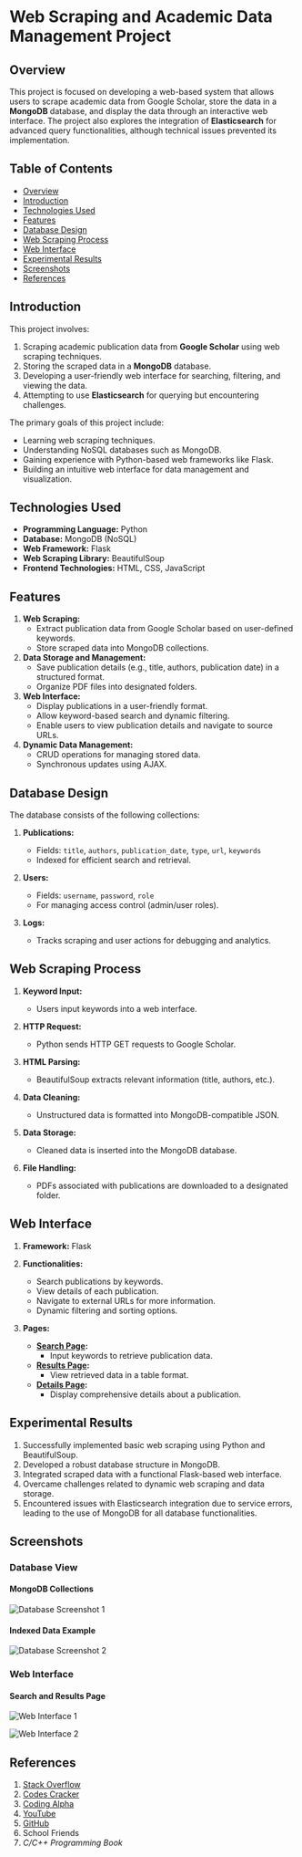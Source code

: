 # Web Scraping and Academic Data Management Project

## Overview
This project is focused on developing a web-based system that allows users to scrape academic data from Google Scholar, store the data in a **MongoDB** database, and display the data through an interactive web interface. The project also explores the integration of **Elasticsearch** for advanced query functionalities, although technical issues prevented its implementation.

## Table of Contents
- [Overview](#overview)
- [Introduction](#introduction)
- [Technologies Used](#technologies-used)
- [Features](#features)
- [Database Design](#database-design)
- [Web Scraping Process](#web-scraping-process)
- [Web Interface](#web-interface)
- [Experimental Results](#experimental-results)
- [Screenshots](#screenshots)
- [References](#references)

## Introduction
This project involves:
1. Scraping academic publication data from **Google Scholar** using web scraping techniques.
2. Storing the scraped data in a **MongoDB** database.
3. Developing a user-friendly web interface for searching, filtering, and viewing the data.
4. Attempting to use **Elasticsearch** for querying but encountering challenges.

The primary goals of this project include:
- Learning web scraping techniques.
- Understanding NoSQL databases such as MongoDB.
- Gaining experience with Python-based web frameworks like Flask.
- Building an intuitive web interface for data management and visualization.

## Technologies Used
- **Programming Language:** Python
- **Database:** MongoDB (NoSQL)
- **Web Framework:** Flask
- **Web Scraping Library:** BeautifulSoup
- **Frontend Technologies:** HTML, CSS, JavaScript

## Features
1. **Web Scraping:**
   - Extract publication data from Google Scholar based on user-defined keywords.
   - Store scraped data into MongoDB collections.
2. **Data Storage and Management:**
   - Save publication details (e.g., title, authors, publication date) in a structured format.
   - Organize PDF files into designated folders.
3. **Web Interface:**
   - Display publications in a user-friendly format.
   - Allow keyword-based search and dynamic filtering.
   - Enable users to view publication details and navigate to source URLs.
4. **Dynamic Data Management:**
   - CRUD operations for managing stored data.
   - Synchronous updates using AJAX.

## Database Design
The database consists of the following collections:

1. **Publications:**
   - Fields: `title`, `authors`, `publication_date`, `type`, `url`, `keywords`
   - Indexed for efficient search and retrieval.

2. **Users:**
   - Fields: `username`, `password`, `role`
   - For managing access control (admin/user roles).

3. **Logs:**
   - Tracks scraping and user actions for debugging and analytics.

## Web Scraping Process
1. **Keyword Input:**
   - Users input keywords into a web interface.

2. **HTTP Request:**
   - Python sends HTTP GET requests to Google Scholar.

3. **HTML Parsing:**
   - BeautifulSoup extracts relevant information (title, authors, etc.).

4. **Data Cleaning:**
   - Unstructured data is formatted into MongoDB-compatible JSON.

5. **Data Storage:**
   - Cleaned data is inserted into the MongoDB database.

6. **File Handling:**
   - PDFs associated with publications are downloaded to a designated folder.

## Web Interface
1. **Framework:** Flask
2. **Functionalities:**
   - Search publications by keywords.
   - View details of each publication.
   - Navigate to external URLs for more information.
   - Dynamic filtering and sorting options.

3. **Pages:**
   - **[Search Page](images/web_interface_search.png):**
     - Input keywords to retrieve publication data.
   - **[Results Page](images/web_interface_results.png):**
     - View retrieved data in a table format.
   - **[Details Page](images/web_interface_details.png):**
     - Display comprehensive details about a publication.

## Experimental Results
1. Successfully implemented basic web scraping using Python and BeautifulSoup.
2. Developed a robust database structure in MongoDB.
3. Integrated scraped data with a functional Flask-based web interface.
4. Overcame challenges related to dynamic web scraping and data storage.
5. Encountered issues with Elasticsearch integration due to service errors, leading to the use of MongoDB for all database functionalities.

## Screenshots
### Database View
#### MongoDB Collections
![Database Screenshot 1](images/database_view_1.png)

#### Indexed Data Example
![Database Screenshot 2](images/database_view_2.png)

### Web Interface
#### Search and Results Page
![Web Interface 1](images/interface_search_results.png)


![Web Interface 2](images/interface_publication_details.png)


## References
1. [Stack Overflow](https://stackoverflow.com)
2. [Codes Cracker](https://codescracker.com)
3. [Coding Alpha](https://codingalpha.com)
4. [YouTube](https://youtube.com)
5. [GitHub](https://github.com)
6. School Friends
7. *C/C++ Programming Book*
